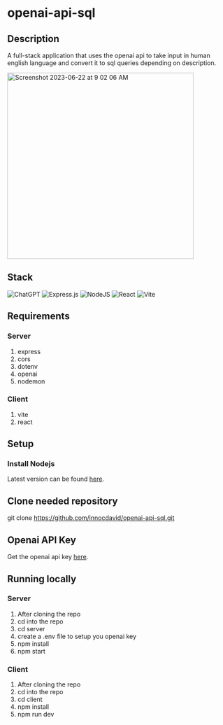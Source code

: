 
# openai-api-sql

## Description
A full-stack application that uses the openai api to take input in human english language and convert it to sql queries depending on description.

<img width="426" alt="Screenshot 2023-06-22 at 9 02 06 AM" src="https://github.com/innocdavid/openai-api-sql/assets/36515548/dd315717-8a04-471c-81c2-fcfee797c727">

## Stack
![ChatGPT](https://img.shields.io/badge/chatGPT-74aa9c?style=for-the-badge&logo=openai&logoColor=white) ![Express.js](https://img.shields.io/badge/express.js-%23404d59.svg?style=for-the-badge&logo=express&logoColor=%2361DAFB) ![NodeJS](https://img.shields.io/badge/node.js-6DA55F?style=for-the-badge&logo=node.js&logoColor=white) ![React](https://img.shields.io/badge/react-%2320232a.svg?style=for-the-badge&logo=react&logoColor=%2361DAFB) ![Vite](https://img.shields.io/badge/vite-%23646CFF.svg?style=for-the-badge&logo=vite&logoColor=white)

## Requirements
### Server
1. express
2. cors
3. dotenv
4. openai
5. nodemon
### Client
1. vite
2. react
## Setup
### Install Nodejs
Latest version can be found [here](https://nodejs.org/en/download).
## Clone needed repository
git clone https://github.com/innocdavid/openai-api-sql.git
## Openai API Key
Get the openai api key [here](https://platform.openai.com/docs/quickstart).
## Running locally
### Server
1. After cloning the repo
2. cd into the repo
3. cd server
4. create a .env file to setup you openai key
5. npm install
6. npm start
### Client
1. After cloning the repo
2. cd into the repo
3. cd client
4. npm install
5. npm run dev
